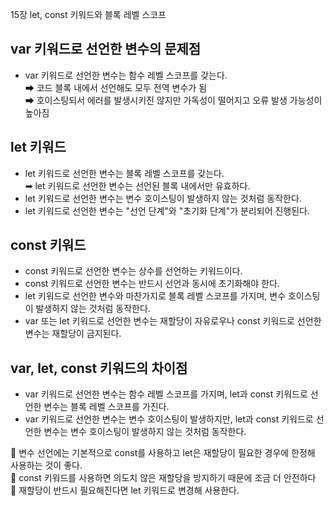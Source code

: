 15장 let, const 키워드와 블록 레벨 스코프

## var 키워드로 선언한 변수의 문제점
- var 키워드로 선언한 변수는 함수 레벨 스코프를 갖는다.  
➡ 코드 블록 내에서 선언해도 모두 전역 변수가 됨   
➡ 호이스팅되서 에러를 발생시키진 않지만 가독성이 떨어지고 오류 발생 가능성이 높아짐

## let 키워드
- let 키워드로 선언한 변수는 블록 레벨 스코프를 갖는다.   
➡ let 키워드로 선언한 변수는 선언된 블록 내에서만 유효하다.
- let 키워드로 선언한 변수는 변수 호이스팅이 발생하지 않는 것처럼 동작한다.
- let 키워드로 선언한 변수는 "선언 단계"와 "초기화 단계"가 분리되어 진행된다.

## const 키워드
- const 키워드로 선언한 변수는 상수를 선언하는 키워드이다.
- const 키워드로 선언한 변수는 반드시 선언과 동시에 초기화해야 한다.
- let 키워드로 선언한 변수와 마찬가지로 블록 레벨 스코프를 가지며, 변수 호이스팅이 발생하지 않는 것처럼 동작한다.
- var 또는 let 키워드로 선언한 변수는 재할당이 자유로우나 const 키워드로 선언한 변수는 재할당이 금지된다.

## var, let, const 키워드의 차이점
- var 키워드로 선언한 변수는 함수 레벨 스코프를 가지며, let과 const 키워드로 선언한 변수는 블록 레벨 스코프를 가진다.
- var 키워드로 선언한 변수는 변수 호이스팅이 발생하지만, let과 const 키워드로 선언한 변수는 변수 호이스팅이 발생하지 않는 것처럼 동작한다.

📌 변수 선언에는 기본적으로 const를 사용하고 let은 재할당이 필요한 경우에 한정해 사용하는 것이 좋다.  
📌 const 키워드를 사용하면 의도치 않은 재할당을 방지하기 때문에 조금 더 안전하다  
📌 재할당이 반드시 필요해진다면 let 키워드로 변경해 사용한다.